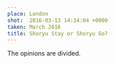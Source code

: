 ```yaml
---
place: London
shot:  2016-03-13 14:34:04 +0000
taken: March 2016
title: Shoryu Stay or Shoryu Go?
---
```


The opinions are divided.
